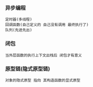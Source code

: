 ### 异步编程
    定时器(多线程)
    回调函数(自己定义的 自己没有调用 最终执行了)
    队列(先进先出)
### 闭包
    当外层函数的执行上下文出栈后 闭包才有意义
### 原型链(隐式原型链)
    对象的隐式原型 指向 其构造函数的显式原型
